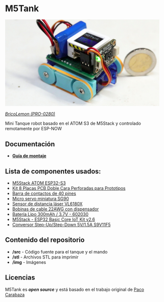 M5Tank
========================================

[![M5Tank](/img/m5tank.jpg)](/img/m5tank.jpg)

[*BricoLemon (PRO-0280)*](https://tienda.bricogeek.com/impresion-3d-electronica/1476-bricolemon.html)

Mini Tanque robot basado en el ATOM S3 de M5Stack y controlado remotamente por ESP-NOW

Documentación
--------------
* **[Guía de montaje](https://lab.bricogeek.com/proyecto/mini-robot-tanque-con-esp32)**

Lista de componentes usados:
----------------
* [M5Stack ATOM ESP32-S3](https://tienda.bricogeek.com/atom/1795-m5stack-atom-esp32-s3.html)
* [Kit 8 Placas PCB Doble Cara Perforadas para Prototipos](https://tienda.bricogeek.com/prototyping-tools/1140-kit-8-placas-pcb-doble-cara-perforadas-para-prototipos.html)
* [Barra de contactos de 40 pines](https://tienda.bricogeek.com/components/126-barra-de-contactos-de-40-pines.html)
* [Micro servo miniatura SG90](https://tienda.bricogeek.com/servomotores/968-micro-servo-miniatura-sg90.html)
* [Sensor de distancia láser VL6180X](https://tienda.bricogeek.com/sensores-distancia/998-sensor-de-distancia-laser-vl6180x.html)
* [Bobinas de cable 22AWG con dispensador](https://tienda.bricogeek.com/cables/513-bobinas-de-cable-con-dispensador.html)
* [Batería Lipo 300mAh / 3.7V - 602030](https://tienda.bricogeek.com/baterias-lipo/1313-bateria-lipo-300mah-37v.html)
* [M5Stack - ESP32 Basic Core IoT Kit v2.6](https://tienda.bricogeek.com/modulos-core/1417-m5stack-esp32-basic-core-iot-kit-v26.html)
* [Conversor Step-Up/Step-Down 5V/1.5A S9V11F5](https://tienda.bricogeek.com/convertidores-de-voltaje/1005-conversor-step-upstep-down-5v15a-s9v11f5.html)


Contenido del repositorio
-------------------

* **/src** - Código fuente para el tanque y el mando
* **/stl** - Archivos STL para imprimir
* **/img** - Imágenes


Licencias
-------------------

M5Tank es _**open source**_ y está basado en el trabajo original de [Paco Carabaza](https://www.thingiverse.com/thing:5961772)
